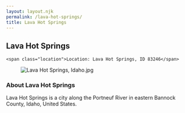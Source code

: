 ```yaml
---
layout: layout.njk
permalink: /lava-hot-springs/
title: Lava Hot Springs
---
```


<article class="attraction-detail container">
  <h2>Lava Hot Springs</h2>
  <div class="attraction-meta">
    
    <span class="location">Location: Lava Hot Springs, ID 83246</span>
  </div>
  <figure class="attraction-image">
    <img src="https://upload.wikimedia.org/wikipedia/commons/c/c7/Lava_Hot_Springs%2C_Idaho.jpg?v=1743943749171" alt="Lava Hot Springs, Idaho.jpg" loading="lazy">
  </figure>
  <div class="attraction-description">
    <h3>About Lava Hot Springs</h3>
    <p>Lava Hot Springs is a city along the Portneuf River in eastern Bannock County, Idaho, United States.</p>
  </div>
  
</article>